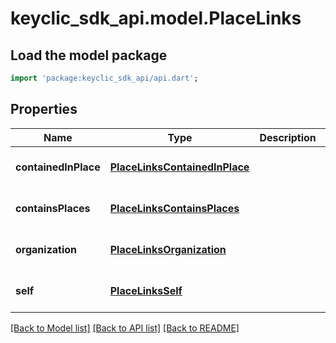 # keyclic_sdk_api.model.PlaceLinks

## Load the model package
```dart
import 'package:keyclic_sdk_api/api.dart';
```

## Properties
Name | Type | Description | Notes
------------ | ------------- | ------------- | -------------
**containedInPlace** | [**PlaceLinksContainedInPlace**](PlaceLinksContainedInPlace.md) |  | [optional] [default to null]
**containsPlaces** | [**PlaceLinksContainsPlaces**](PlaceLinksContainsPlaces.md) |  | [optional] [default to null]
**organization** | [**PlaceLinksOrganization**](PlaceLinksOrganization.md) |  | [optional] [default to null]
**self** | [**PlaceLinksSelf**](PlaceLinksSelf.md) |  | [optional] [default to null]

[[Back to Model list]](../README.md#documentation-for-models) [[Back to API list]](../README.md#documentation-for-api-endpoints) [[Back to README]](../README.md)


